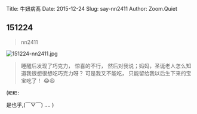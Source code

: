 Title: 牛妞病髙
Date: 2015-12-24
Slug: say-nn2411
Author: Zoom.Quiet


## 151224
> nn2411

![151224-nn2411.jpg](http://momoko.zoomquiet.top/niuniu-albums/nn2015/151224-nn2411.jpg?imageView2/2/w/420)

> 睡醒后发现了巧克力，
> 惊喜的不行，
> 然后对我说；妈妈，圣诞老人怎么知道我很想很想吃巧克力呀？
> 可是我又不能吃，
> 只能留给我以后生下来的宝宝吃了！
> 😂😆


(`粑粑:` 

是也乎,(￣▽￣)
....
)

